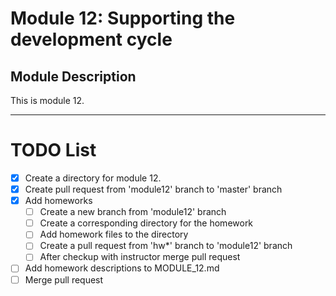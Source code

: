 # Module 12: Supporting the development cycle

## Module Description
This is module 12.


---

# TODO List

- [x] Create a directory for module 12.
- [x] Create pull request from 'module12' branch to 'master' branch
- [x] Add homeworks
  - [ ] Create a new branch from 'module12' branch
  - [ ] Create a corresponding directory for the homework
  - [ ] Add homework files to the directory
  - [ ] Create a pull request from 'hw*' branch to 'module12' branch
  - [ ] After checkup with instructor merge pull request
- [ ] Add homework descriptions to MODULE_12.md
- [ ] Merge pull request